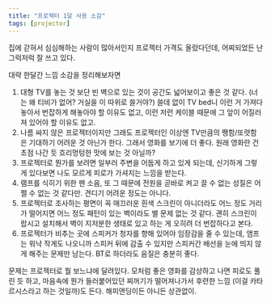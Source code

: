 ```yaml
---
title: "프로젝터 1달 사용 소감"
tags: [projector]
---
```


집에 갇혀서 심심해하는 사람이 많아서인지 프로젝터 가격도 올랐다던데, 어찌되었든 난 그럭저럭 잘 쓰고 있다.

대략 한달간 느낌 소감을 정리해보자면

1) 대형 TV를 놓는 것 보단 빈 벽으로 있는 것이 공간도 넓어보이고 좋은 것 같다. (너는 왜 티비가 없어? 거실을 이 따위로 쓸거야?) 쓸데 없이 TV bed니 이런 거 가져다 놓아서 번잡하게 해놓아야 할 이유도 없고, 이런 저런 케이블 때문에 그 앞이 어질러져 있어야 할 이유도 없고.
2) 나름 싸지 않은 프로젝터이지만 그래도 프로젝터인 이상엔 TV만큼의 쨍함/또렷함은 기대하기 어려운 것 아닌가 한다. 그래서 영화를 보기에 더 좋다. 원래 영화란 건 초점 나간 듯 흐리멍텅한 맛에 보는 것 아닐까?
3) 프로젝터로 뭔가를 보려면 일부러 주변을 어둡게 하고 있게 되는데, 신기하게 그렇게 있다보면 나도 모르게 피로가 가셔지는 느낌을 받는다. 
4) 램프를 식히기 위한 팬 소음, 또 그 때문에 전원을 곧바로 켜고 끌 수 없는 성질은 어쩔 수 없는 것 같다만. 견디기 어려운 정도는 아니다. 
5) 프로젝터로 조사하는 평면이 꼭 매끄러운 흰색 스크린이 아니더라도 어느 정도 거리가 떨어지면 어느 정도 패턴이 있는 벽이라도 별 문제 없는 것 같다. 괜히 스크린이랍시고 설치해서 벽이 지저분한 생태로 있고 하는 게 오히려 더 번잡하다고 본다.
6) 프로젝터가 비추는 곳에 스피커가 청자를 향해 있어야 임장감을 줄 수 있는데, 앰프는 워낙 작게도 나오니까 스피커 뒤에 감출 수 있지만 스피커간 배선을 눈에 띄지 않게 해주는 문제만 남는다. BT로 하더라도 음질은 충분히 좋다. 

문제는 프로젝터로 뭘 보느냐에 달려있다. 모처럼 좋은 영화를 감상하고 나면 피로도 풀린 듯 하고, 마음속에 뭔가 들러붙어있던 찌꺼기가 떨어져나가서 후련한 느낌 (이걸 카타르시스라고 하는 것일까)도 든다. 해피앤딩이든 아니든 상관없이.